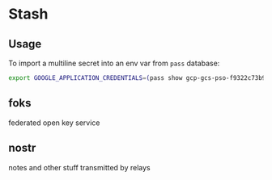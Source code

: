 # Stash

## Usage

To import a multiline secret into an env var from `pass` database:

```sh
export GOOGLE_APPLICATION_CREDENTIALS=(pass show gcp-gcs-pso-f9322c73b9bf.json| string split0)
```

## foks

federated open key service

## nostr

notes and other stuff transmitted by relays